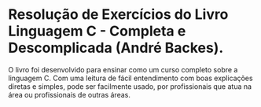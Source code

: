 # Resolução de Exercícios do Livro Linguagem C - Completa e Descomplicada (André Backes).

O livro foi desenvolvido para ensinar como um curso completo sobre a linguagem C.
Com uma leitura de fácil entendimento com boas explicações diretas e simples, pode ser facilmente usado, por profissionais que atua na área ou profissionais de outras áreas.